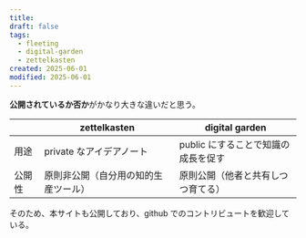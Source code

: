 ```yaml
---
title: 
draft: false
tags:
  - fleeting
  - digital-garden
  - zettelkasten
created: 2025-06-01
modified: 2025-06-01
---
```

**公開されているか否か**がかなり大きな違いだと思う。

|     | zettelkasten       | digital garden        |
| --- | ------------------ | --------------------- |
| 用途  | private なアイデアノート   | public にすることで知識の成長を促す |
| 公開性 | 原則非公開（自分用の知的生産ツール） | 原則公開（他者と共有しつつ育てる）     |

そのため、本サイトも公開しており、github でのコントリビュートを歓迎している。
